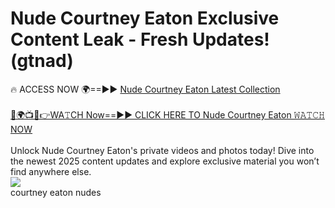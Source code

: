 # Nude Courtney Eaton Exclusive Content Leak - Fresh Updates! (gtnad)

🔥 ACCESS NOW 🌍==►► <a href="https://tinyurl.com/2mz8nhtm" rel="nofollow">Nude Courtney Eaton Latest Collection</a>
<br><br>
[🔴🌍📺📱👉WA𝚃CH Now==►► CLICK HERE TO Nude Courtney Eaton 𝚆𝙰𝚃𝙲𝙷 NOW](https://tinyurl.com/2mz8nhtm)
<br><br>
Unlock Nude Courtney Eaton's private videos and photos today! Dive into the newest 2025 content updates and explore exclusive material you won’t find anywhere else.
<br>
<a href="https://tinyurl.com/2mz8nhtm" rel="nofollow" data-target="animated-image.originalLink"><img src="https://camo.githubusercontent.com/8a4f000d20f83aca3bf7ec5f350d767afa0574a8a352519fd8cfa583a6f93a33/68747470733a2f2f692e696d6775722e636f6d2f644a486b345a712e676966" data-canonical-src="https://i.imgur.com/dJHk4Zq.gif" style="max-width: 100%; display: inline-block;" data-target="animated-image.originalImage"></a>
<br>
courtney eaton nudes